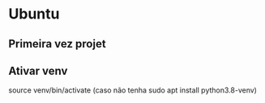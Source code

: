 
# Ubuntu


## Primeira vez projet 

## Ativar venv
source venv/bin/activate  (caso não tenha sudo apt install python3.8-venv)